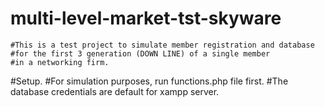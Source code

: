 # multi-level-market-tst-skyware
    #This is a test project to simulate member registration and database
    #for the first 3 generation (DOWN LINE) of a single member 
    #in a networking firm.
#Setup.
    #For simulation purposes, run functions.php file first.
    #The database credentials are default for xampp server.